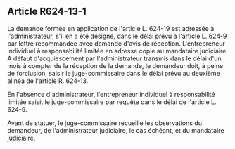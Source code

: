 Article R624-13-1
----
La demande formée en application de l'article L. 624-19 est adressée à
l'administrateur, s'il en a été désigné, dans le délai prévu à l'article L.
624-9 par lettre recommandée avec demande d'avis de réception. L'entrepreneur
individuel à responsabilité limitée en adresse copie au mandataire judiciaire. A
défaut d'acquiescement par l'administrateur transmis dans le délai d'un mois à
compter de la réception de la demande, le demandeur doit, à peine de forclusion,
saisir le juge-commissaire dans le délai prévu au deuxième alinéa de l'article
R. 624-13.

En l'absence d'administrateur, l'entrepreneur individuel à responsabilité
limitée saisit le juge-commissaire par requête dans le délai de l'article L.
624-9.

Avant de statuer, le juge-commissaire recueille les observations du demandeur,
de l'administrateur judiciaire, le cas échéant, et du mandataire judiciaire.

